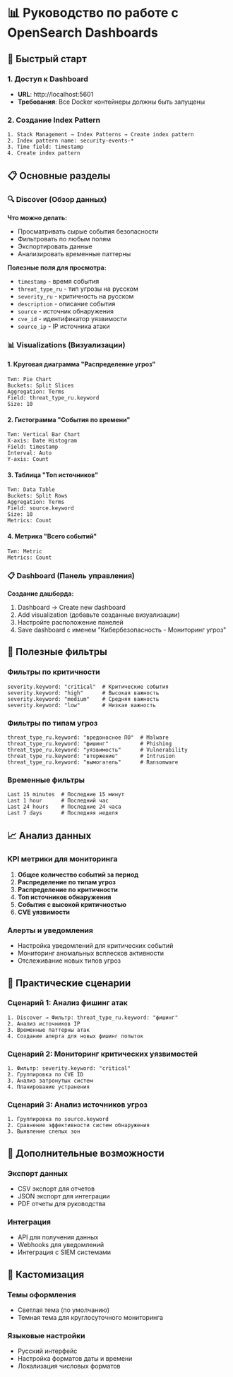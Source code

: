 # 📊 Руководство по работе с OpenSearch Dashboards

## 🚀 Быстрый старт

### 1. Доступ к Dashboard
- **URL**: http://localhost:5601
- **Требования**: Все Docker контейнеры должны быть запущены

### 2. Создание Index Pattern
```
1. Stack Management → Index Patterns → Create index pattern
2. Index pattern name: security-events-*
3. Time field: timestamp
4. Create index pattern
```

## 📋 Основные разделы

### 🔍 Discover (Обзор данных)
**Что можно делать:**
- Просматривать сырые события безопасности
- Фильтровать по любым полям
- Экспортировать данные
- Анализировать временные паттерны

**Полезные поля для просмотра:**
- `timestamp` - время события
- `threat_type_ru` - тип угрозы на русском
- `severity_ru` - критичность на русском  
- `description` - описание события
- `source` - источник обнаружения
- `cve_id` - идентификатор уязвимости
- `source_ip` - IP источника атаки

### 📊 Visualizations (Визуализации)

#### 1. Круговая диаграмма "Распределение угроз"
```
Тип: Pie Chart
Buckets: Split Slices
Aggregation: Terms
Field: threat_type_ru.keyword
Size: 10
```

#### 2. Гистограмма "События по времени"
```
Тип: Vertical Bar Chart
X-axis: Date Histogram
Field: timestamp
Interval: Auto
Y-axis: Count
```

#### 3. Таблица "Топ источников"
```
Тип: Data Table
Buckets: Split Rows
Aggregation: Terms
Field: source.keyword
Size: 10
Metrics: Count
```

#### 4. Метрика "Всего событий"
```
Тип: Metric
Metrics: Count
```

### 📋 Dashboard (Панель управления)

**Создание дашборда:**
1. Dashboard → Create new dashboard
2. Add visualization (добавьте созданные визуализации)
3. Настройте расположение панелей
4. Save dashboard с именем "Кибербезопасность - Мониторинг угроз"

## 🔧 Полезные фильтры

### Фильтры по критичности
```
severity.keyword: "critical"  # Критические события
severity.keyword: "high"      # Высокая важность
severity.keyword: "medium"    # Средняя важность
severity.keyword: "low"       # Низкая важность
```

### Фильтры по типам угроз
```
threat_type_ru.keyword: "вредоносное ПО"  # Malware
threat_type_ru.keyword: "фишинг"          # Phishing
threat_type_ru.keyword: "уязвимость"      # Vulnerability
threat_type_ru.keyword: "вторжение"       # Intrusion
threat_type_ru.keyword: "вымогатель"      # Ransomware
```

### Временные фильтры
```
Last 15 minutes  # Последние 15 минут
Last 1 hour      # Последний час
Last 24 hours    # Последние 24 часа
Last 7 days      # Последняя неделя
```

## 📈 Анализ данных

### KPI метрики для мониторинга
1. **Общее количество событий за период**
2. **Распределение по типам угроз**
3. **Распределение по критичности**
4. **Топ источников обнаружения**
5. **События с высокой критичностью**
6. **CVE уязвимости**

### Алерты и уведомления
- Настройка уведомлений для критических событий
- Мониторинг аномальных всплесков активности
- Отслеживание новых типов угроз

## 🎯 Практические сценарии

### Сценарий 1: Анализ фишинг атак
```
1. Discover → Фильтр: threat_type_ru.keyword: "фишинг"
2. Анализ источников IP
3. Временные паттерны атак
4. Создание алерта для новых фишинг попыток
```

### Сценарий 2: Мониторинг критических уязвимостей
```
1. Фильтр: severity.keyword: "critical"
2. Группировка по CVE ID
3. Анализ затронутых систем
4. Планирование устранения
```

### Сценарий 3: Анализ источников угроз
```
1. Группировка по source.keyword
2. Сравнение эффективности систем обнаружения
3. Выявление слепых зон
```

## 🔧 Дополнительные возможности

### Экспорт данных
- CSV экспорт для отчетов
- JSON экспорт для интеграции
- PDF отчеты для руководства

### Интеграция
- API для получения данных
- Webhooks для уведомлений
- Интеграция с SIEM системами

## 🎨 Кастомизация

### Темы оформления
- Светлая тема (по умолчанию)
- Темная тема для круглосуточного мониторинга

### Языковые настройки
- Русский интерфейс
- Настройка форматов даты и времени
- Локализация числовых форматов
